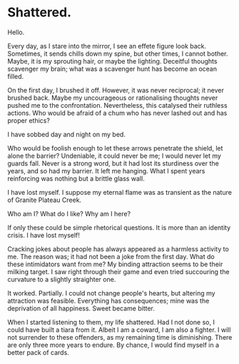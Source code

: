 
# Shattered.

Hello.

Every day, as I stare into the mirror, I see an effete figure look back. Sometimes, it sends chills down my spine, but other times, I cannot bother. Maybe, it is my sprouting hair, or maybe the lighting. Deceitful thoughts scavenger my brain; what was a scavenger hunt has become an ocean filled.

On the first day, I brushed it off. However, it was never reciprocal; it never brushed back. Maybe my uncourageous or rationalising thoughts never pushed me to the confrontation. Nevertheless, this catalysed their ruthless actions. Who would be afraid of a chum who has never lashed out and has proper ethics?

I have sobbed day and night on my bed.

Who would be foolish enough to let these arrows penetrate the shield, let alone the barrier? Undeniable, it could never be me; I would never let my guards fall. Never is a strong word, but it had lost its sturdiness over the years, and so had my barrier. It left me hanging. What I spent years reinforcing was nothing but a brittle glass wall. 

I have lost myself. I suppose my eternal flame was as transient as the nature of Granite Plateau Creek. 

Who am I? What do I like? Why am I here?

If only these could be simple rhetorical questions. It is more than an identity crisis. I have lost myself!

Cracking jokes about people has always appeared as a harmless activity to me. The reason was; it had not been a joke from the first day. What do these intimidators want from me? My binding attraction seems to be their milking target. I saw right through their game and even tried succouring the curvature to a slightly straighter one.

It worked. Partially. I could not change people's hearts, but altering my attraction was feasible. Everything has consequences; mine was the deprivation of all happiness. Sweet became bitter.

When I started listening to them, my life shattered. Had I not done so, I could have built a tiara from it. Albeit I am a coward, I am also a fighter. I will not surrender to these offenders, as my remaining time is diminishing. There are only three more years to endure. By chance, I would find myself in a better pack of cards.